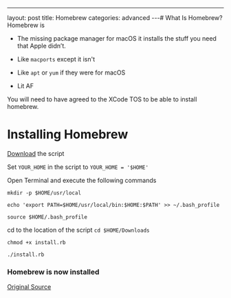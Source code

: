 ---
layout: post
title: Homebrew
categories: advanced
---# What Is Homebrew?
Homebrew is

* The missing package manager for macOS it installs the stuff you need that Apple didn’t.

* Like `macports` except it isn't

* Like `apt` or `yum` if they were for macOS

* Lit AF

You will need to have agreed to the XCode TOS to be able to install homebrew.

# Installing Homebrew

[Download](https://gist.github.com/skyl/36563a5be809e54dc139) the script

Set `YOUR_HOME` in the script to `YOUR_HOME = '$HOME'`

Open Terminal and execute the following commands

`mkdir -p $HOME/usr/local`

`echo 'export PATH=$HOME/usr/local/bin:$HOME:$PATH' >> ~/.bash_profile`

`source $HOME/.bash_profile`

cd to the location of the script `cd $HOME/Downloads`

`chmod +x install.rb`

`./install.rb`

### Homebrew is now installed

[Original Source](https://superuser.com/a/881681/630696)